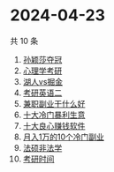 # 2024-04-23

共 10 条

<!-- BEGIN ZHIHUSEARCH -->
<!-- 最后更新时间 Tue Apr 23 2024 06:12:09 GMT+0800 (China Standard Time) -->
1. [孙颖莎夺冠](https://www.zhihu.com/search?q=孙颖莎夺冠)
1. [心理学考研](https://www.zhihu.com/search?q=心理学考研)
1. [湖人vs掘金](https://www.zhihu.com/search?q=湖人vs掘金)
1. [考研英语二](https://www.zhihu.com/search?q=考研英语二)
1. [兼职副业干什么好](https://www.zhihu.com/search?q=兼职副业干什么好)
1. [十大冷门暴利生意](https://www.zhihu.com/search?q=十大冷门暴利生意)
1. [十大良心赚钱软件](https://www.zhihu.com/search?q=十大良心赚钱软件)
1. [月入1万的10个冷门副业](https://www.zhihu.com/search?q=月入1万的10个冷门副业)
1. [法硕非法学](https://www.zhihu.com/search?q=法硕非法学)
1. [考研时间](https://www.zhihu.com/search?q=考研时间)
<!-- END ZHIHUSEARCH -->
